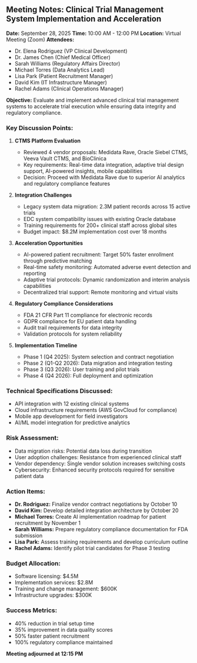 ## Meeting Notes: Clinical Trial Management System Implementation and Acceleration

**Date:** September 28, 2025
**Time:** 10:00 AM - 12:00 PM
**Location:** Virtual Meeting (Zoom)
**Attendees:**
- Dr. Elena Rodriguez (VP Clinical Development)
- Dr. James Chen (Chief Medical Officer)
- Sarah Williams (Regulatory Affairs Director)
- Michael Torres (Data Analytics Lead)
- Lisa Park (Patient Recruitment Manager)
- David Kim (IT Infrastructure Manager)
- Rachel Adams (Clinical Operations Manager)

**Objective:** Evaluate and implement advanced clinical trial management systems to accelerate trial execution while ensuring data integrity and regulatory compliance.

### Key Discussion Points:

1. **CTMS Platform Evaluation**
   - Reviewed 4 vendor proposals: Medidata Rave, Oracle Siebel CTMS, Veeva Vault CTMS, and BioClinica
   - Key requirements: Real-time data integration, adaptive trial design support, AI-powered insights, mobile capabilities
   - Decision: Proceed with Medidata Rave due to superior AI analytics and regulatory compliance features

2. **Integration Challenges**
   - Legacy system data migration: 2.3M patient records across 15 active trials
   - EDC system compatibility issues with existing Oracle database
   - Training requirements for 200+ clinical staff across global sites
   - Budget impact: $8.2M implementation cost over 18 months

3. **Acceleration Opportunities**
   - AI-powered patient recruitment: Target 50% faster enrollment through predictive matching
   - Real-time safety monitoring: Automated adverse event detection and reporting
   - Adaptive trial protocols: Dynamic randomization and interim analysis capabilities
   - Decentralized trial support: Remote monitoring and virtual visits

4. **Regulatory Compliance Considerations**
   - FDA 21 CFR Part 11 compliance for electronic records
   - GDPR compliance for EU patient data handling
   - Audit trail requirements for data integrity
   - Validation protocols for system reliability

5. **Implementation Timeline**
   - Phase 1 (Q4 2025): System selection and contract negotiation
   - Phase 2 (Q1-Q2 2026): Data migration and integration testing
   - Phase 3 (Q3 2026): User training and pilot trials
   - Phase 4 (Q4 2026): Full deployment and optimization

### Technical Specifications Discussed:
- API integration with 12 existing clinical systems
- Cloud infrastructure requirements (AWS GovCloud for compliance)
- Mobile app development for field investigators
- AI/ML model integration for predictive analytics

### Risk Assessment:
- Data migration risks: Potential data loss during transition
- User adoption challenges: Resistance from experienced clinical staff
- Vendor dependency: Single vendor solution increases switching costs
- Cybersecurity: Enhanced security protocols required for sensitive patient data

### Action Items:

- **Dr. Rodriguez:** Finalize vendor contract negotiations by October 10
- **David Kim:** Develop detailed integration architecture by October 20
- **Michael Torres:** Create AI implementation roadmap for patient recruitment by November 1
- **Sarah Williams:** Prepare regulatory compliance documentation for FDA submission
- **Lisa Park:** Assess training requirements and develop curriculum outline
- **Rachel Adams:** Identify pilot trial candidates for Phase 3 testing

### Budget Allocation:
- Software licensing: $4.5M
- Implementation services: $2.8M
- Training and change management: $600K
- Infrastructure upgrades: $300K

### Success Metrics:
- 40% reduction in trial setup time
- 35% improvement in data quality scores
- 50% faster patient recruitment
- 100% regulatory compliance maintained

**Meeting adjourned at 12:15 PM**